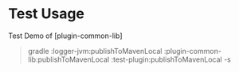 

# Test Usage

Test Demo of [plugin-common-lib]

> gradle :logger-jvm:publishToMavenLocal  :plugin-common-lib:publishToMavenLocal :test-plugin:publishToMavenLocal -s
